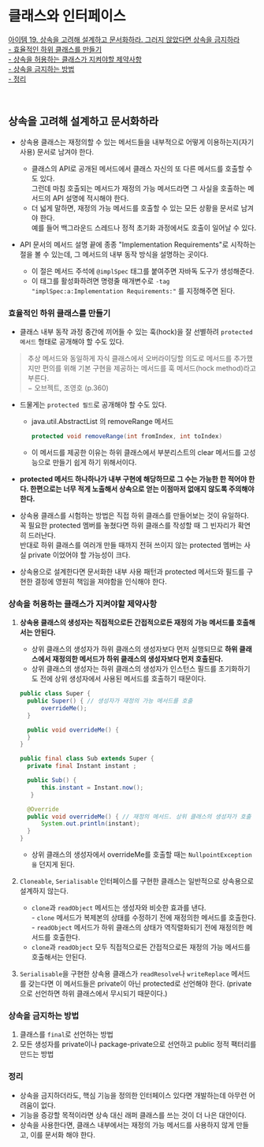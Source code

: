 # 클래스와 인터페이스

[아이템 19. 상속을 고려해 설계하고 문서화하라. 그러지 않았다면 상속을 금지하라](#상속을-고려해-설계하고-문서화하라)   
[- 효율적인 하위 클래스를 만들기](#효율적인-하위-클래스를-만들기)   
[- 상속을 허용하는 클래스가 지켜야할 제약사항](#상속을-허용하는-클래스가-지켜야할-제약사항)   
[- 상속을 금지하는 방법](#상속을-금지하는-방법)   
[- 정리](#정리)   

<br>

## 상속을 고려해 설계하고 문서화하라
- 상속용 클래스는 재정의할 수 있는 메서드들을 내부적으로 어떻게 이용하는지(자기사용) 문서로 남겨야 한다.
  - 클래스의 API로 공개된 메서드에서 클래스 자신의 또 다른 메서드를 호출할 수도 있다.    
    그런데 마침 호출되는 메서드가 재정의 가능 메서드라면 그 사실을 호출하는 메서드의 API 설명에 적시해야 한다.
  - 더 넓게 말하면, 재정의 가능 메서드를 호출할 수 있는 모든 상황을 문서로 남겨야 한다.  
    예를 들어 백그라운드 스레드나 정적 초기화 과정에서도 호출이 일어날 수 있다.

- API 문서의 메서드 설명 끝에 종종 "Implementation Requirements"로 시작하는 절을 볼 수 있는데, 그 메서드의 내부 동작 방식을 설명하는 곳이다.
    - 이 절은 메서드 주석에 `@implSpec` 태그를 붙여주면 자바독 도구가 생성해준다.
    - 이 태그를 활성화하려면 명령줄 매개변수로 `-tag "implSpec:a:Implementation Requirements:"` 를 지정해주면 된다.


### 효율적인 하위 클래스를 만들기
- 클래스 내부 동작 과정 중간에 끼어들 수 있는 훅(hock)을 잘 선별하려 `protected 메서드` 형태로 공개해야 할 수도 있다.
> 추상 메서드와 동일하게 자식 클래스에서 오버라이딩할 의도로 메서드를 추가했지만 편의를 위해 기본 구현을 제공하는 메서드를 훅 메서드(hock method)라고 부른다.  
> − 오브젝트, 조영호 (p.360)

- 드물게는 `protected 필드`로 공개해야 할 수도 있다. 
  - java.util.AbstractList 의 removeRange 메서드
    ```java
    protected void removeRange(int fromIndex, int toIndex)
    ```
  - 이 메서드를 제공한 이유는 하위 클래스에서 부분리스트의 clear 메서드를 고성능으로 만들기 쉽게 하기 위해서이다. 

- **protected 메서드 하나하나가 내부 구현에 해당하므로 그 수는 가능한 한 적어야 한다. 한편으로는 너무 적게 노출해서 상속으로 얻는 이점마저 없애지 않도록 주의해야 한다.**

- 상속용 클래스를 시험하는 방법은 직접 하위 클래스를 만들어보는 것이 유일하다.  
  꼭 필요한 protected 멤버를 놓쳤다면 하위 클래스를 작성할 때 그 빈자리가 확연히 드러난다.  
  반대로 하위 클래스를 여러개 만들 때까지 전혀 쓰이지 않는 protected 멤버는 사실 private 이었어야 할 가능성이 크다.

- 상속용으로 설계한다면 문서화한 내부 사용 패턴과 protected 메서드와 필드를 구현한 결정에 영원히 책임을 져야함을 인식해야 한다.


### 상속을 허용하는 클래스가 지켜야할 제약사항
1. **상속용 클래스의 생성자는 직접적으로든 간접적으로든 재정의 가능 메서드를 호출해서는 안된다.**
    - 상위 클래스의 생성자가 하위 클래스의 생성자보다 먼저 실행되므로 **하위 클래스에서 재정의한 메서드가 하위 클래스의 생성자보다 먼저 호출된다.**
    - 상위 클래스의 생성자는 하위 클래스의 생성자가 인스턴스 필드를 초기화하기도 전에 상위 생성자에서 사용된 메서드를 호출하기 때문이다.
    ```java
    public class Super {
      public Super() { // 생성자가 재정의 가능 메서드를 호출
          overrideMe();
      }
    
      public void overrideMe() {
      }
    }
    ```
    ```java
    public final class Sub extends Super {
      private final Instant instant ;
 
      public Sub() {
          this.instant = Instant.now();
       }
 
      @Override
      public void overrideMe() { // 재정의 메서드. 상위 클래스의 생성자가 호출
          System.out.println(instant);
      }
    }
    ```
    - 상위 클래스의 생성자에서 overrideMe를 호출할 때는 `NullpointException을` 던지게 된다.


2. `Cloneable`, `Serialisable` 인터페이스를 구현한 클래스는 일반적으로 상속용으로 설계하지 않는다.
    - `clone`과 `readObject` 메서드는 생성자와 비슷한 효과를 낸다.  
      \- `clone` 메서드가 복제본의 상태를 수정하기 전에 재정의한 메서드를 호출한다.     
      \- `readObject` 메서드가 하위 클래스의 상태가 역직렬화되기 전에 재정의한 메서드를 호출한다.
    - `clone`과 `readObject` 모두 직접적으로든 간접적으로든 재정의 가능 메서드를 호출해서는 안된다.


3. `Serialisable`을 구현한 상속용 클래스가 `readResolve`나 `writeReplace` 메서드를 갖는다면 이 메서드들은 private이 아닌 protected로 선언해야 한다. (private 으로 선언하면 하위 클래스에서 무시되기 때문이다.)


### 상속을 금지하는 방법
1. 클래스를 `final`로 선언하는 방법
2. 모든 생성자를 private이나 package-private으로 선언하고 public 정적 팩터리를 만드는 방법


### 정리
- 상속을 금지하더라도, 핵심 기능을 정의한 인터페이스 있다면 개발하는데 아무런 어려움이 없다.
- 기능을 증강할 목적이라면 상속 대신 래퍼 클래스를 쓰는 것이 더 나은 대안이다.
- 상속을 사용한다면, 클래스 내부에서는 재정의 가능 메서드를 사용하지 않게 만들고, 이를 문서화 해야 한다.


<br>

